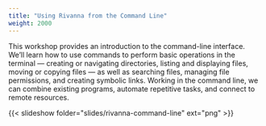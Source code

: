 ```yaml
---
title: "Using Rivanna from the Command Line"
weight: 2000
---
```

This workshop provides an introduction to the command-line interface. We’ll learn how to use commands to perform basic operations in the terminal — creating or navigating directories, listing and displaying files, moving or copying files — as well as searching files, managing file permissions, and creating symbolic links. Working in the command line, we can combine existing programs, automate repetitive tasks, and connect to remote resources.

{{< slideshow folder="slides/rivanna-command-line" ext="png" >}}
